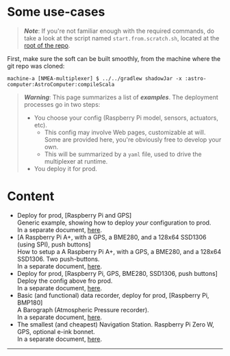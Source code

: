 # Some use-cases

> _**Note**_: If you're not familiar enough with the required commands, do take a look at
> the script named `start.from.scratch.sh`, located at the [root of the repo](../../../start.from.scratch.sh).

First, make sure the soft can be built smoothly, from the machine where the git repo was cloned:
```
machine-a [NMEA-multiplexer] $ ../../gradlew shadowJar -x :astro-computer:AstroComputer:compileScala
```

> _**Warning**_: This page summarizes a list of _**examples**_. The deployment processes go in two steps:
> - You choose your config (Raspberry Pi model, sensors, actuators, etc).
>   - This config may involve Web pages, customizable at will. Some are provided here, you're obviously free to develop your own.
>   - This will be summarized by a `yaml` file, used to drive the multiplexer at runtime. 
> - You deploy it for prod.

# Content
- Deploy for prod, [Raspberry Pi and GPS]  
  Generic example, showing how to deploy _your_ configuration to prod.  
  In a separate document, [here](./use_cases/USE_CASES_1.md).
- [A Raspberry Pi A+, with a GPS, a BME280, and a 128x64 SSD1306 (using SPI), push buttons]  
  How to setup a A Raspberry Pi A+, with a GPS, a BME280, and a 128x64 SSD1306. Two push-buttons.  
  In a separate document, [here](./use_cases/USE_CASES_2.md).
- Deploy for prod, [Raspberry Pi, GPS, BME280, SSD1306, push buttons]  
  Deploy the config above fro prod.  
  In a separate document, [here](./use_cases/USE_CASES_3.md).
- Basic (and functional) data recorder, deploy for prod, [Raspberry Pi, BMP180]  
  A Barograph (Atmospheric Pressure recorder).    
  In a separate document, [here](./use_cases/USE_CASES_4.md).
- The smallest (and cheapest) Navigation Station. Raspberry Pi Zero W, GPS, optional e-ink bonnet.  
  In a separate document, [here](./HOWTO.md).

---
